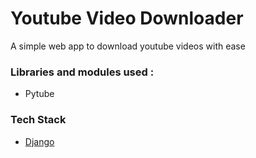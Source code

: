 # Youtube Video Downloader
A simple web app to download youtube videos with ease

### Libraries and modules used :
- Pytube

### Tech Stack
- [Django](https://www.djangoproject.com/)